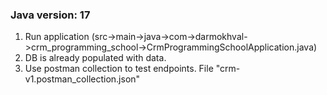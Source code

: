 ### Java version: 17
1) Run application (src->main->java->com->darmokhval->crm_programming_school->CrmProgrammingSchoolApplication.java)
2) DB is already populated with data.
3) Use postman collection to test endpoints. File "crm-v1.postman_collection.json"